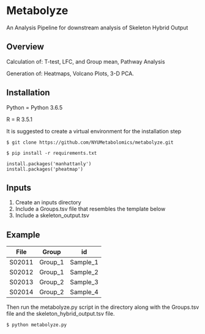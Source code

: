 # Metabolyze

An Analysis Pipeline for downstream analysis of Skeleton Hybrid Output

## Overview

Calculation of:
T-test, LFC, and Group mean, Pathway Analysis

Generation of: Heatmaps, Volcano Plots, 3-D PCA.

## Installation

Python = Python 3.6.5

R = R 3.5.1

It is suggested to create a virtual environment for the installation step

```
$ git clone https://github.com/NYUMetabolomics/metabolyze.git
```

```
$ pip install -r requirements.txt
```
```
install.packages('manhattanly')
install.packages('pheatmap')
```
## Inputs
1) Create an inputs directory
2) Include a Groups.tsv file that resembles the template below
3) Include a skeleton_output.tsv

## Example

File | Group | id |
--- | --- | --- |
S02011 | Group_1 | Sample_1
S02012 | Group_1 | Sample_2
S02013 | Group_2 | Sample_3
S02014 | Group_2 | Sample_4

Then run the metabolyze.py script in the directory along with the Groups.tsv file and the skeleton_hybrid_output.tsv file.

```
$ python metabolyze.py

```
